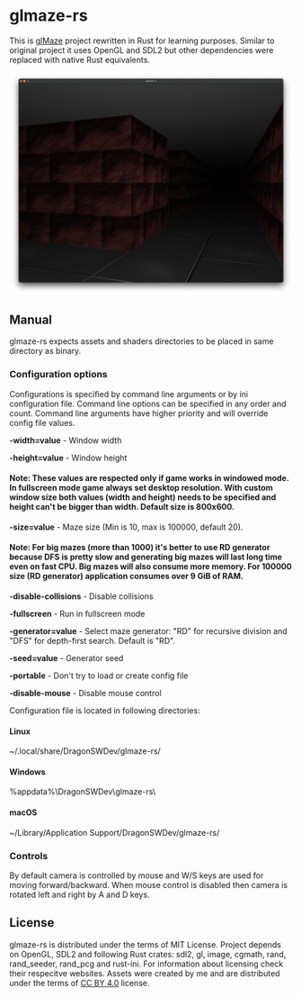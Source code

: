 # glmaze-rs
This is [glMaze](https://github.com/DragonSWDev/glMaze) project rewritten in Rust for learning purposes. Similar to original project it uses OpenGL and SDL2 but other dependencies were replaced with native Rust equivalents.

<span style="display:block;text-align:center">![Screenshot](./doc/screenshot.png)

## Manual
glmaze-rs expects assets and shaders directories to be placed in same directory as binary.

### Configuration options
Configurations is specified by command line arguments or by ini configuration file. Command line options can be specified in any order and count. Command line arguments have higher priority and will override config file values. 

**-width=value** - Window width

**-height=value** - Window height
#### Note: These values are respected only if game works in windowed mode. In fullscreen mode game always set desktop resolution. With custom window size both values (width and height) needs to be specified and height can't be bigger than width. Default size is 800x600.

**-size=value** - Maze size (Min is 10, max is 100000, default 20). 
#### Note: For big mazes (more than 1000) it's better to use RD generator because DFS is pretty slow and generating big mazes will last long time even on fast CPU. Big mazes will also consume more memory. For 100000 size (RD generator) application consumes over 9 GiB of RAM.

**-disable-collisions** - Disable collisions

**-fullscreen** - Run in fullscreen mode

**-generator=value** - Select maze generator: "RD" for recursive division and "DFS" for depth-first search. Default is "RD".

**-seed=value** - Generator seed

**-portable** - Don't try to load or create config file

**-disable-mouse** - Disable mouse control

Configuration file is located in following directories:

#### Linux
~/.local/share/DragonSWDev/glmaze-rs/

#### Windows
%appdata%\DragonSWDev\glmaze-rs\

#### macOS
~/Library/Application Support/DragonSWDev/glmaze-rs/

### Controls
By default camera is controlled by mouse and W/S keys are used for moving forward/backward. When mouse control is disabled then camera is rotated left and right by A and D keys.

## License
glmaze-rs is distributed under the terms of MIT License. Project depends on OpenGL, SDL2 and following Rust crates: sdl2, gl, image, cgmath, rand, rand_seeder, rand_pcg and rust-ini. For information about licensing check their respecitve websites. Assets were created by me and are distributed under the terms of [CC BY 4.0](https://creativecommons.org/licenses/by/4.0/) license.
